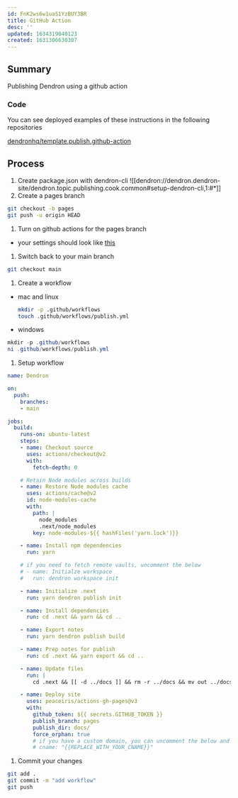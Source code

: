 ```yaml
---
id: FnK2ws6w1uaS1YzBUY3BR
title: GitHub Action
desc: ''
updated: 1634319040123
created: 1631306630307
---
```


## Summary

Publishing Dendron using a github action

### Code
You can see deployed examples of these instructions in the following repositories

[dendronhq/template.publish.github-action](https://github.com/dendronhq/template.publish.github-action)

## Process
1. Create package.json with dendron-cli
![[dendron://dendron.dendron-site/dendron.topic.publishing.cook.common#setup-dendron-cli,1:#*]]
1. Create a pages branch
  ```sh
  git checkout -b pages
  git push -u origin HEAD
  ```
1. Turn on github actions for the pages branch
  - your settings should look like [this](https://www.loom.com/i/5f0cbb6eb23a48e89942d76406413303)
1. Switch back to your main branch
  ```sh
  git checkout main
  ```
1. Create a workflow
  - mac and linux
    ```sh
    mkdir -p .github/workflows
    touch .github/workflows/publish.yml
    ```
  - windows
  ```powershell
  mkdir -p .github/workflows
  ni .github/workflows/publish.yml
  ```

1. Setup workflow
  ```yml
  name: Dendron

  on:
    push:
      branches:
      - main

  jobs:
    build:
      runs-on: ubuntu-latest
      steps:
      - name: Checkout source
        uses: actions/checkout@v2
        with:
          fetch-depth: 0

      # Retain Node modules across builds
      - name: Restore Node modules cache
        uses: actions/cache@v2
        id: node-modules-cache
        with:
          path: |
            node_modules
            .next/node_modules
          key: node-modules-${{ hashFiles('yarn.lock')}}

      - name: Install npm dependencies
        run: yarn

      # if you need to fetch remote vaults, uncomment the below
      # - name: Initialze workspace
      #   run: dendron workspace init

      - name: Initialize .next
        run: yarn dendron publish init

      - name: Install dependencies
        run: cd .next && yarn && cd ..

      - name: Export notes
        run: yarn dendron publish build

      - name: Prep notes for publish
        run: cd .next && yarn export && cd ..

      - name: Update files
        run: |
          cd .next && [[ -d ../docs ]] && rm -r ../docs && mv out ../docs && touch ../docs/.nojekyll && cd ..

      - name: Deploy site
        uses: peaceiris/actions-gh-pages@v3
        with:
          github_token: ${{ secrets.GITHUB_TOKEN }}
          publish_branch: pages
          publish_dir: docs/
          force_orphan: true
          # if you have a custom domain, you can uncomment the below and add it here
          # cname: "{{REPLACE_WITH_YOUR_CNAME}}"
  ```
1. Commit your changes
  ```sh
  git add .
  git commit -m "add workflow"
  git push
  ```
